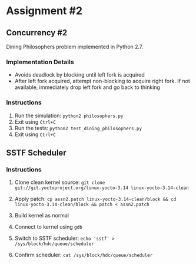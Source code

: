 # Assignment #2

## Concurrency #2

Dining Philosophers problem implemented in Python 2.7.

### Implementation Details

- Avoids deadlock by blocking until left fork is acquired
- After left fork acquired, attempt non-blocking to acquire right fork. If not available, immediately drop left fork and go back to thinking

### Instructions

1. Run the simulation: `python2 philosophers.py`
3. Exit using `Ctrl+C`
2. Run the tests: `python2 test_dining_philosophers.py`
4. Exit using `Ctrl+C`

## SSTF Scheduler

### Instructions

1. Clone clean kernel source: `git clone git://git.yoctoproject.org/linux-yocto-3.14 linux-yocto-3.14-clean`

2. Apply patch: `cp assn2.patch linux-yocto-3.14-clean/block && cd linux-yocto-3.14-clean/block && patch < assn2.patch`
3. Build kernel as normal
4. Connect to kernel using `gdb`
5. Switch to SSTF scheduler: `echo 'sstf' > /sys/block/hdc/queue/scheduler`
6. Confirm scheduler: `cat /sys/block/hdc/queue/scheduler`
